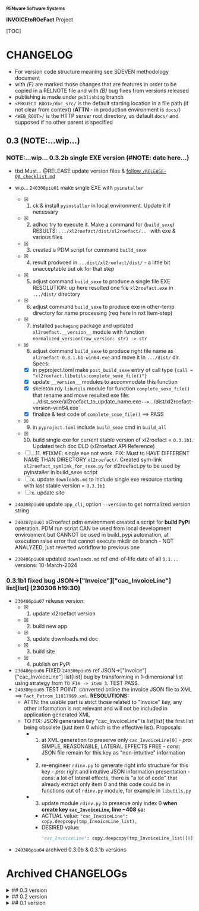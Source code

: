 <small>**RENware Software Systems**</small>

**INVOICEtoROeFact** Project

[TOC]


# CHANGELOG

- For version code structure meaning see SDEVEN methodology document
- with _(F)_ are marked those changes that are features in order to be copied in a RELNOTE file and with _(B)_ bug fixes from versions released
- publishing is made under `publishing` branch
- `<PROJECT ROOT>/doc_src/` is the default starting location in a file path (if not clear from context) (**ATTN** - in production environment is `docs/`)
- `<WEB_ROOT>/` is the HTTP server root directory, as default `docs/` and supposed if no other parent is specified


<!--#FIXME uncomment when finish 0.3...
## 0.4 (TODO:.next)

```
    - ---[ #TODO general planning board ]---:
    * -#NOTE link Swagger servicii web: `https://mfinante.gov.ro/web/efactura/informatii-tehnice`
    * -#NOTE link specif API incarcare fact: `https://mfinante.gov.ro/static/10/eFactura/upload.html#/EFacturaUpload/handleRequest`
    -
    * ---[ FUTURE NEW APP COMMANDS ]---:
        * `config` - set `config_settings.py` variables (make it INTERACTIVELY using `Rich prompt`)
        * `xl2json` - crt_wip... (last upd @ 240219piu_a)
        * `json2xml` - see module WRXML,
        * `json2pdf` - new module. tbd..,
        * `xml2roefact` - see module LDXML
        * chk for other commands from doc `https://invoicetoroefact.renware.eu/commercial_agreement/110-SRE-api_to_roefact_requirements.html#componenta-xl2roefact`
    -
    * -#NOTE Plan for `rdinv` module:
        * [ ] invoice supplier (`<cac:AccountingSupplierParty>`)
    -------------------------------------------------------------------------------------------------
```

### TODO:next... 0.4.0rc invoice supplier (#NOTE: date here...)

* tbd.Must... @RELEASE update version files & [follow `/RELEASE-QA_checklist.md`](./RELEASE-QA_checklist.md)

* tbd.Must... `xl2roefact` need to make invoice supplier (`<cac:AccountingSupplierParty>`) - MANDATORY to plan for next version
* tbd.Could... define `xl2roefact` entry points and/or scripts. comments in `xl2roefact/setup.py` ref exec scripts with installed package
* tbd.Should... [piu @_240126] left in `xl2roefact/setup.py` comments & example ref how to ___pre-set MSI build meta information___ / parameters (obj: default target dir where install, path registration, icon, ...)
-->









## 0.3 (NOTE:...wip...)

### NOTE:...wip... 0.3.2b single EXE version (#NOTE: date here...)

* tbd.Must... @RELEASE update version files & [follow `/RELEASE-QA_checklist.md`](./RELEASE-QA_checklist.md)

* wip... `240308piu01` make single EXE with `pyinstaller`
    * [x] 1. ck & install `pyinstaller` in local environment. Update it if necessary
    * [x] 2. adhoc try to execute it. Make a command for (`build_sexe`)
          RESULTS: `.../xl2roefact/dist/xl2roefact/.. ` with exe & various files
    * [x] 3. created a PDM script for command `build_sexe`
    * [x] 4. result produced in `...dist/xl2roefact/dist/` - a little bit unacceptable but ok for that step
    * [x] 5. adjust command `build_sexe` to produce a single file EXE
          RESOLUTION: up here resulted one file `xl2roefact.exe` in `.../dist/` directory
    * [x] 6. adjust command `build_sexe` to produce exe in other-temp directory for name processing (req here in nxt item-step)
    * [x] 7. installed `packaging` package and updated `xl2roefact.__version__` module with function `normalized_version(raw_version: str) -> str`
    * [x] 8. adjust command `build_sexe` to produce right file name as `xl2roefact-0.3.1.b1-win64.exe` and move it in `.../dist/` dir. Specs:
        - [x] in pyproject.toml make `post_build_sexe` entry of call type `{call = "xl2roefact.libutils:complete_sexe_file()"}`
        - [x] update `__version__` modules to accommodate this function
        - [x] skeleton rdy `libutils` module for function `complete_sexe_file()` that rename and move resulted exe file: .../dist_sexe/xl2roefact_to_update_name.exe` --> `.../dist/xl2roefact-version-win64.exe`
        - [x] finalize & test code of `complete_sexe_file()` ==> PASS
    * [x] 9. in `pyproject.toml` include `build_sexe` cmd in `build_all`
    * [x] 10. build single exe for current stable version of xl2roefact = `0.3.1b1`. Updated tech doc DLD (xl2roefact API Reference)
    * [ ] ...11. #FIXME: single exe not work. FIX: Must to HAVE DIFFERENT NAME THAN DIRECTORY `xl2roefact/`. Created sym-link `xl2roefact_symlink_for_sexe.py` for xl2roefact.py to be used by pyinstaller in build_sexe script
    * [ ] x. update `downloads.md` to include single exe resource starting with last stable version = `0.3.1b1`
    * [ ] x. update site
* `240308piu00` update `app_cli`, option `--version` to get normalized version string
* `240307piu01` xl2roefact pdm environment created a script for **build PyPi** operation. PDM run script CAN be used from local development environment but CANNOT be used in build_pypi automation, at execution raise error that cannot execute mkdir on branch - NOT ANALYZED, just reverted workflow to previous one
* `230406piu08` updated `downloads.md` ref end-of-life date of all `0.1...` versions: 10-March-2024






<!--#NOTE: to be archived ASAP -->

### 0.3.1b1 fixed bug JSON->["Invoice"]["cac_InvoiceLine"] list[list] (230306 h19:30)

* `230406piu07` release version:
     * [x] 1. update xl2roefact version
     * [x] 2. build new app
     * [x] 3. update downloads.md doc
     * [x] 3. build site
     * [x] 4. publish on PyPi
* `230406piu06` FIXED `240306piu05` ref JSON->["Invoice"]["cac_InvoiceLine"] list[list] bug by transforming in 1-dimensional list using strategy from `TO FIX -> item 3`. TEST PASS.
* `240306piu05` TEST POINT: converted online the invoice JSON file to XML ==> `Fact_Petrom_11017969.xml`. **RESOLUTIONS:**
    * ATTN: the usable part is strict those related to "Invoice" key, any other information is not relevant and will not be included in application generated XML
    * TO FIX: JSON generated key "cac_InvoiceLine" is list[list] the first list being obsolete (just item 0 which is the effective list). Proposals:
        * 1. at XML generation to preserve only `cac_InvoiceLine[0]` - *pro*: SIMPLE, REASONABLE, LATERAL EFFECTS FREE - *cons*: JSON file remain for this key as "non-intuitive" information
        * 2. re-engineer `rdinv.py` to generate right info structure for this key - *pro*: right and intuitive JSON information presentation - *cons*: a lot of lateral effects, there is "a lot of code" that already extract only item 0 and this code could be in functions out of `rdinv.py` module, for example in `libutils.py`
        * 3. update module `rdinv.py` to preserve only index 0 **when create key `cac_InvoiceLine`, line ~408 so:**
            - ACTUAL value: `"cac_InvoiceLine": copy.deepcopy(tmp_InvoiceLine_list),`
            - DESIRED value:
                ```python
                "cac_InvoiceLine": copy.deepcopy(tmp_InvoiceLine_list)[0],
                ```
* `240306piu04` archived 0.3.0b & 0.3.1b versions














# Archived CHANGELOGs

<details markdown="1"><summary markdown="1">
## 0.3 version
</summary>

* [`0.3.1b`  promote v0.3.0b0 deliverables: WHEEL, TRA.GZ, MSI to `0.3.1b`](./changelog_history/CHANGELOG-0.3.1b.md)
* [`0.3.0b` xl2roefact invoice taxes summary](./changelog_history/CHANGELOG-0.3.0b.md)
</details>




<details markdown="1"><summary markdown="1">
## 0.2 version
</summary>

* [`0.2.2.dev` project development environment improvements](./changelog_history/CHANGELOG-0.2.2.dev.md)
* [`0.2.1b` invoice grand totals](./changelog_history/CHANGELOG-0.2.1b.md)
* [`0.2.0b` xl2roefact invoice customer info-optional items (bank, email, reg-com, phone)](./changelog_history/CHANGELOG-0.2.0b.md)
</details>




<details markdown="1"><summary markdown="1">
## 0.1 version
</summary>

* [`0.1.22b` xl2roefact application interface improvements](./changelog_history/CHANGELOG-0.1.22b.md)
* [`0.1.21.post3` cleaned system documentation and site](./changelog_history/CHANGELOG-0.1.21.post3.md)
* [`0.1.21.post2` xl2roefact app detailed section with commands & options "--help" like](./changelog_history/CHANGELOG-0.1.21.post2.md)
* [`0.1.21.post1` fixed missing links in site root index page](./changelog_history/CHANGELOG-0.1.21.post1.md)
* [`0.1.21` rollout news in system portal invoicetoroefact.renware.eu](./changelog_history/CHANGELOG-0.1.21.md)
* [`0.1.20.dev` invoice customer address](./changelog_history/CHANGELOG-0.1.20.dev.md)
* [`0.1.19.dev` invoice customer and partial invoice total values calculations](./changelog_history/CHANGELOG-0.1.19.dev.md)
* [`0.1.18.dev` invoice customer CUI partial invoice total values calculations](./changelog_history/CHANGELOG-0.1.18.dev.md)
* [`0.1.17.dev` fixed all application & package running standard ways](./changelog_history/CHANGELOG-0.1.17.dev.md)
* [`0.1.16.dev` improving Excel kv-data search with "IN-LABEL" method](./changelog_history/CHANGELOG-0.1.16.dev.md)
* [`0.1.15` updated solution portal `http://invoicetoroefact.renware.eu/`](./changelog_history/CHANGELOG-0.1.15.md)
* [`0.1.14.dev` invoice issue date](./changelog_history/CHANGELOG-0.1.14.dev.md)
* [`0.1.13.dev` invoice currency](./changelog_history/CHANGELOG-0.1.13.dev.md)
* [`0.1.12.dev` invoice number](./changelog_history/CHANGELOG-0.1.12.dev.md)
* [`0.1.11.dev` packaging improvements for app & xl2roefact package](./changelog_history/CHANGELOG-0.1.11.dev.md)
* [`0.1.10.dev` command interface improved, `msi` package building, invoice template & updated documentation](./changelog_history/CHANGELOG-0.1.10.dev.md)
* [`0.1.9.dev` `xl2roefact.RDINV` running executable and distribution kit](./changelog_history/CHANGELOG-0.1.9.dev.md)
* [`0.1.8.dev` improved application structure and first executable release](./changelog_history/CHANGELOG-0.1.8.dev.md)
* [`0.1.7.dev` `xl2roefact.RDINV` invoice items & metadata + *OPEN ISSUES*](./changelog_history/CHANGELOG-0.1.7.dev.md)
* [`0.1.6.dev` commercial agreement OPTIONS document](changelog_history/CHANGELOG-0.1.6.dev.md)
* [`0.1.5.dev` init component *xl2roefact* for CLI application](./changelog_history/CHANGELOG-0.1.5.dev.md)
* [`0.1.4.dev` Create system backbone structure](./changelog_history/CHANGELOG-0.1.4.dev.md)
* [`0.1.3.dev` Enhancing `payments_validation_board` technical proposal](./changelog_history/CHANGELOG-0.1.3.dev.md)
* [`0.1.2.dev` Enhancing `APItoROefact` technical proposal](./changelog_history/CHANGELOG-0.1.2.dev.md)
* [`0.1.1.dev` Elaborating technical proposal](./changelog_history/CHANGELOG-0.1.1.dev.md)
* [`0.1.0.dev` System raw backbone](./changelog_history/CHANGELOG-0.1.0.dev.md)
</details>


